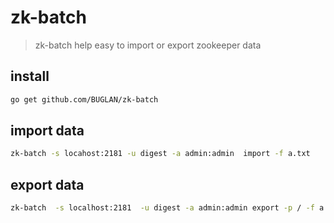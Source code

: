 # zk-batch

> zk-batch help easy to import or export zookeeper data

## install

```bash
go get github.com/BUGLAN/zk-batch
```

## import data

```bash
zk-batch -s locahost:2181 -u digest -a admin:admin  import -f a.txt
```

## export data

```bash
zk-batch  -s localhost:2181  -u digest -a admin:admin export -p / -f a.txt
```